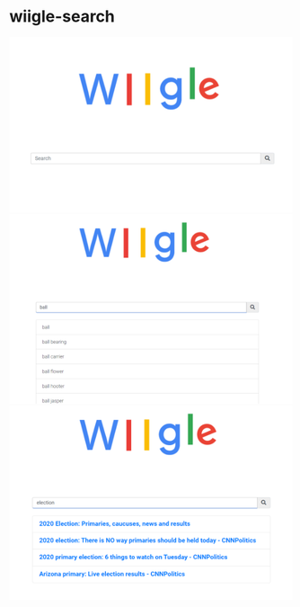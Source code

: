 # wiigle-search
![home_page](imgs/wiigle.png) <!-- .element height="20%" width="20%" -->
![suggestion page](imgs/wiigle_suggestions.png) <!-- .element height="40%" width="40%" -->
![suggestion page](imgs/wiigle_result.png) <!-- .element height="30%" width="30%" -->


